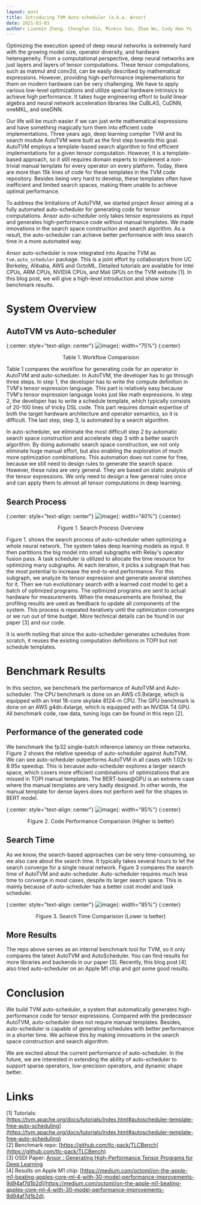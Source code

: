 ```yaml
---
layout: post
title: Introducing TVM Auto-scheduler (a.k.a. Ansor)
date: 2021-03-03
author: Lianmin Zheng, Chengfan Jia, Minmin Sun, Zhao Wu, Cody Hao Yu
---
```


Optimizing the execution speed of deep neural networks is extremely hard with the growing
model size, operator diversity, and hardware heterogeneity.
From a computational perspective, deep neural networks are just layers and layers of tensor computations.
These tensor computations, such as matmul and conv2d, can be easily described by mathematical expressions.
However, providing high-performance implementations for them on modern hardware can be very challenging.
We have to apply various low-level optimizations and utilize special hardware intrinsics to achieve high performance.
It takes huge engineering effort to build linear algebra and neural network acceleration libraries like CuBLAS, CuDNN, oneMKL, and oneDNN.

Our life will be much easier if we can just write mathematical expressions and have something
magically turn them into efficient code implementations.
Three years ago, deep learning compiler TVM and its search module AutoTVM were built as the first step towards this goal.
AutoTVM employs a template-based search algorithm to find efficient implementations for a given tensor computation.
However, it is a template-based approach, so it still requires domain experts to implement a non-trivial manual template
for every operator on every platform.
Today, there are more than 15k lines of code for these templates in the TVM code repository.
Besides being very hard to develop, these templates often have inefficient and limited search spaces,
making them unable to achieve optimal performance.

To address the limitations of AutoTVM, we started project Ansor aiming at a fully automated auto-scheduler for 
generating code for tensor computations.
Ansor auto-scheduler only takes tensor expressions as input and generates high-performance code without manual templates.
We made innovations in the search space construction and search algorithm.
As a result, the auto-scheduler can achieve better performance with less search time in a more automated way.

Ansor auto-scheduler is now integrated into Apache TVM as `tvm.auto_scheduler` package.
This is a joint effort by collaborators from UC Berkeley, Alibaba, AWS and OctoML.
Detailed tutorials are available for Intel CPUs, ARM CPUs, NVIDIA CPUs, and Mali GPUs on the TVM website [1].
In this blog post, we will give a high-level introduction and show some benchmark results.

# System Overview

## AutoTVM vs Auto-scheduler
{:center: style="text-align: center"}
![image](/images/intro-auto-scheduler/workflow.png){: width="75%"}
{:center}
<center> Table 1. Workflow Comparision </center> <p></p>

Table 1 compares the workflow for generating code for an operator in AutoTVM and auto-scheduler.
In AutoTVM, the developer has to go through three steps.
In step 1, the developer has to write the compute definition in TVM's tensor expression language.
This part is relatively easy because TVM's tensor expression language looks just like math expressions.
In step 2, the developer has to write a schedule template, which typically consists of 20-100 lines of tricky DSL code.
This part requires domain expertise of both the target hardware architecture and operator semantics, so it is difficult.
The last step, step 3, is automated by a search algorithm.

In auto-scheduler, we eliminate the most difficult step 2 by automatic search space construction and accelerate step 3 with a better search algorithm.
By doing automatic search space construction, we not only eliminate huge manual effort, 
but also enabling the exploration of much more optimization combinations.
This automation does not come for free, because we still need to design rules to generate the search space.
However, these rules are very general. They are based on static analysis of the tensor expressions.
We only need to design a few general rules once and can apply them to almost all tensor computations in deep learning.

## Search Process
{:center: style="text-align: center"}
![image](/images/intro-auto-scheduler/search_overview.png){: width="40%"}
{:center}
<center> Figure 1. Search Process Overview  </center> <p></p>

Figure 1. shows the search process of auto-scheduler when optimizing a whole neural network.
The system takes deep learning models as input.
It then partitions the big model into small subgraphs with Relay's operator fusion pass.
A task scheduler is utilized to allocate the time resource for optimizing many subgraphs.
At each iteration, it picks a subgraph that has the most potential to increase the end-to-end performance.
For this subgraph, we analyze its tensor expression and generate several sketches for it.
Then we run evolutionary search with a learned cost model to get a batch of optimized programs.
The optimized programs are sent to actual hardware for measurements.
When the measurements are finished, the profiling results are used as feedback to update all components of the system.
This process is repeated iteratively until the optimization converges or we run out of time budget.
More technical details can be found in our paper [3] and our code.

It is worth notiing that since the auto-scheduler generates schedules from scratch, 
it reuses the existing computation definitions in TOPI but not schedule templates.

# Benchmark Results
In this section, we benchmark the performance of AutoTVM and Auto-scheduler.
The CPU benchmark is done on an AWS c5.9xlarge, which is equipped with an Intel 18-core skylake 8124-m CPU. 
The GPU benchmark is done on an AWS g4dn.4xlarge, which is equipped with an NVIDIA T4 GPU.
All benchmark code, raw data, tuning logs can be found in this repo [2].

## Performance of the generated code
We benchmark the fp32 single-batch inference latency on three networks.
Figure 2 shows the relative speedup of auto-scheduler against AutoTVM.
We can see auto-scheduler outperforms AutoTVM in all cases with 1.02x to 8.95x speedup.
This is because auto-scheduler explores a larger search space, which covers more efficient combinations
of optimizations that are missed in TOPI manual templates.
The BERT-base@GPU is an extreme case where the manual templates are very badly designed.
In other words, the manual template for dense layers does not perform well for the shapes in BERT model.

{:center: style="text-align: center"}
![image](/images/intro-auto-scheduler/code_perf.png){: width="85%"}
{:center}
<center> Figure 2. Code Performance Comparision (Higher is better) </center> <p></p>

## Search Time
As we know, the search-based approaches can be very time-consuming, so we also care about the search time.
It typically takes several hours to let the search converge for a single neural network.
Figure 3 compares the search time of AutoTVM and auto-scheduler.
Auto-scheduler requires much less time to converge in most cases, despite its larger search space.
This is mainly because of auto-scheduler has a better cost model and task scheduler.

{:center: style="text-align: center"}
![image](/images/intro-auto-scheduler/search_time.png){: width="85%"}
{:center}
<center> Figure 3. Search Time Comparision (Lower is better) </center> <p></p>

## More Results
The repo above serves as an internal benchmark tool for TVM, so it only compares the latest AutoTVM and AutoScheduler.
You can find results for more libraries and backends in our paper [3].
Recently, this blog post [4] also tried auto-scheduler on an Apple M1 chip and got some good results.

# Conclusion
We build TVM auto-scheduler, a system that automatically generates high-performance code for tensor expressions.
Compared with the predecessor AutoTVM, auto-scheduler does not require manual templates.
Besides, auto-scheduler is capable of generating schedules with better performance in a shorter time.
We achieve this by making innovations in the search space construction and search algorithm.

We are excited about the current performance of auto-scheduler.
In the future, we are interested in extending the ability of auto-scheduler to support
sparse operators, low-precision operators, and dynamic shape better.

# Links
[1] Tutorials: [https://tvm.apache.org/docs/tutorials/index.html#autoscheduler-template-free-auto-scheduling](https://tvm.apache.org/docs/tutorials/index.html#autoscheduler-template-free-auto-scheduling)  
[2] Benchmark repo: [https://github.com/tlc-pack/TLCBench](https://github.com/tlc-pack/TLCBench)  
[3] OSDI Paper: [Ansor : Generating High-Performance Tensor Programs for Deep Learning](https://arxiv.org/abs/2006.06762)  
[4] Results on Apple M1 chip: [https://medium.com/octoml/on-the-apple-m1-beating-apples-core-ml-4-with-30-model-performance-improvements-9d94af7d1b2d](https://medium.com/octoml/on-the-apple-m1-beating-apples-core-ml-4-with-30-model-performance-improvements-9d94af7d1b2d).  


